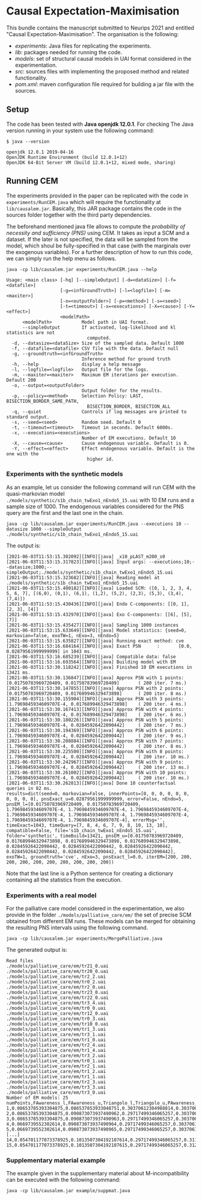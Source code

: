 # Causal Expectation-Maximisation

This bundle contains the manuscript submitted to Neurips 2021 and entitled  "Causal Expectation-Maximisation". 
The organisation  is the following:

- _experiments_: Java files for replicating the experiments.
- _lib_: packages needed for running the code.
- _models_: set of structural causal models in UAI format considered in the experimentation.
- _src_: sources files with implementing the proposed method and related functionality.
- _pom.xml_: maven configuration file required for building a jar file with the sources.


## Setup

The code has been tested with **Java openjdk 12.0.1**. For checking The Java version running in your system use the 
following command:

```
$ java --version
```

```
openjdk 12.0.1 2019-04-16
OpenJDK Runtime Environment (build 12.0.1+12)
OpenJDK 64-Bit Server VM (build 12.0.1+12, mixed mode, sharing)
```


## Running CEM

The experiments provided in the paper can be replicated with the code in `experiments/RunCEM.java` which
will require the functionality at `lib/causalem.jar`. Basically, this JAR package contains the code
in the sources folder together with the third party dependencies. 


The beforehand mentioned java file allows to compute the _probability of necessity and sufficiency (PNS)_ using CEM.
It takes as input a SCM and a dataset. If the later is not specified, the data will be sampled from the model, which shoul
be fully-specified in that case (with the marginals over the exogenous variables). For a further description of how to run this code, we can simply run the help menu as follows. 

```
java -cp lib/causalem.jar experiments/RunCEM.java --help
```

```
Usage: <main class> [-hq] [--simpleOutput] [-d=<dataSize>] [-f=<datafile>]
                    [-g=<infGroundTruth>] [-l=<logfile>] [-m=<maxiter>]
                    [-o=<outputFolder>] [-p=<method>] [-s=<seed>]
                    [-t=<timeout>] [-x=<executions>] [-X=<cause>] [-Y=<effect>]
                    <modelPath>
      <modelPath>           Model path in UAI format.
      --simpleOutput        If activated, log-likelihood and kl statistics are not
                              computed.
  -d, --datasize=<dataSize> Size of the sampled data. Default 1000
  -f, --datafile=<datafile> CSV file with the data. Default null
  -g, --groundtruth=<infGroundTruth>
                            Inference method for ground truth
  -h, --help                display a help message
  -l, --logfile=<logfile>   Output file for the logs.
  -m, --maxiter=<maxiter>   Maximum EM iterations per execution. Default 200
  -o, --output=<outputFolder>
                            Output folder for the results.
  -p, --policy=<method>     Selection Policy: LAST, BISECTION_BORDER_SAME_PATH,
                              BISECTION_BORDER, BISECTION_ALL
  -q, --quiet               Controls if log messages are printed to standard output.
  -s, --seed=<seed>         Random seed. Default 0
  -t, --timeout=<timeout>   Timeout in seconds. Default 6000s.
  -x, --executions=<executions>
                            Number of EM executions. Default 10
  -X, --cause=<cause>       Cause endogenous variable. Default is 0.
  -Y, --effect=<effect>     Effect endogenous variable. Default is the one with the
                              higher id.
```


### Experiments with the synthetic models

As an example, let us consider the following command will run CEM with the quasi-markovian model `./models/synthetic/s1b_chain_twExo1_nEndo5_15.uai` with
10 EM runs and a sample size of 1000. The endogenous variables considered for the PNS query are the first and the last one
in the chain.

```
java -cp lib/causalem.jar experiments/RunCEM.java --executions 10 --datasize 1000 --simpleOutput ./models/synthetic/s1b_chain_twExo1_nEndo5_15.uai
```

The output is:

```
[2021-06-03T11:53:15.302092][INFO][java] _x10_pLAST_m200_s0
[2021-06-03T11:53:15.317823][INFO][java] Input args: --executions;10;--datasize;1000;--simpleOutput;./models/synthetic/s1b_chain_twExo1_nEndo5_15.uai
[2021-06-03T11:53:15.323682][INFO][java] Reading model at ./models/synthetic/s1b_chain_twExo1_nEndo5_15.uai
[2021-06-03T11:53:15.400182][INFO][java] Loaded SCM: ([0, 1, 2, 3, 4, 5, 6, 7], [(6,0), (0,1), (6,1), (1,2), (5,2), (2,3), (5,3), (3,4), (7,4)])
[2021-06-03T11:53:15.430436][INFO][java] Endo C-components: [[0, 1], [2, 3], [4]]
[2021-06-03T11:53:15.432970][INFO][java] Exo C-components: [[6], [5], [7]]
[2021-06-03T11:53:15.435427][INFO][java] Sampling 1000 instances
[2021-06-03T11:53:15.633649][INFO][java] Model statistics: {seed=0, markovian=false, exoTW=1, nExo=3, nEndo=5}
[2021-06-03T11:53:15.635827][INFO][java] Running exact method: cve
[2021-06-03T11:53:16.684164][INFO][java] Exact PSN      :       [0.0, 0.02879561999999999] in 1043 ms.
[2021-06-03T11:53:16.685239][INFO][java] Compatible data: false
[2021-06-03T11:53:16.693564][INFO][java] Building model with EM
[2021-06-03T11:53:30.118242][INFO][java] Finished 10 EM executions in 13421 ms.
[2021-06-03T11:53:30.136847][INFO][java] Approx PSN with 1 points:      [0.01750783969720409, 0.01750783969720409]       ( 200 iter. 7 ms.)
[2021-06-03T11:53:30.147855][INFO][java] Approx PSN with 2 points:      [0.01750783969720409, 0.017689946329473898]      ( 200 iter. 8 ms.)
[2021-06-03T11:53:30.155904][INFO][java] Approx PSN with 3 points:      [1.7969845934609707E-4, 0.017689946329473898]    ( 200 iter. 4 ms.)
[2021-06-03T11:53:30.167413][INFO][java] Approx PSN with 4 points:      [1.7969845934609707E-4, 0.017689946329473898]    ( 200 iter. 6 ms.)
[2021-06-03T11:53:30.180226][INFO][java] Approx PSN with 5 points:      [1.7969845934609707E-4, 0.02845926422090442]     ( 200 iter. 7 ms.)
[2021-06-03T11:53:30.194369][INFO][java] Approx PSN with 6 points:      [1.7969845934609707E-4, 0.02845926422090442]     ( 200 iter. 9 ms.)
[2021-06-03T11:53:30.208884][INFO][java] Approx PSN with 7 points:      [1.7969845934609707E-4, 0.02845926422090442]     ( 200 iter. 8 ms.)
[2021-06-03T11:53:30.225500][INFO][java] Approx PSN with 8 points:      [1.7969845934609707E-4, 0.02845926422090442]     ( 200 iter. 10 ms.)
[2021-06-03T11:53:30.242967][INFO][java] Approx PSN with 9 points:      [1.7969845934609707E-4, 0.02845926422090442]     ( 200 iter. 13 ms.)
[2021-06-03T11:53:30.261002][INFO][java] Approx PSN with 10 points:     [1.7969845934609707E-4, 0.02845926422090442]     ( 200 iter. 10 ms.)
[2021-06-03T11:53:30.262813][INFO][java] Done 10 counterfactual queries in 82 ms.
results=dict(seed=0, markovian=False, innerPoints=[0, 0, 0, 0, 0, 0, 0, 0, 0, 0], pnsExact_u=0.02879561999999999, error=False, nEndo=5, pnsEM_l=[0.01750783969720409, 0.01750783969720409, 1.7969845934609707E-4, 1.7969845934609707E-4, 1.7969845934609707E-4, 1.7969845934609707E-4, 1.7969845934609707E-4, 1.7969845934609707E-4, 1.7969845934609707E-4, 1.7969845934609707E-4], errorMsg='', timeExact=1043, timeQuery=[7, 8, 4, 6, 7, 9, 8, 10, 13, 10], compatible=False, file='s1b_chain_twExo1_nEndo5_15.uai', folder='synthetic', timeBuild=13421, pnsEM_u=[0.01750783969720409, 0.017689946329473898, 0.017689946329473898, 0.017689946329473898, 0.02845926422090442, 0.02845926422090442, 0.02845926422090442, 0.02845926422090442, 0.02845926422090442, 0.02845926422090442], exoTW=1, groundtruth='cve', nExo=3, pnsExact_l=0.0, iterEM=[200, 200, 200, 200, 200, 200, 200, 200, 200, 200])
```

Note that the last line is a Python sentence for creating a dictionary containing all the statistics from the execution.


### Experiments with a real model

For the palliative care model considered in the experimentation, we also provide in the folder `./models/palliative_care/em/` the set of precise SCM obtained from
different EM runs. These models can be merged for obtaining the resulting PNS intervals using the following command.

```
java -cp lib/causalem.jar experiments/MergePalliative.java
```

The generated output is:

```
Read files
./models/palliative_care/em/tr21_0.uai
./models/palliative_care/em/tr20_0.uai
./models/palliative_care/em/tr2_2.uai
./models/palliative_care/em/tr0_2.uai
./models/palliative_care/em/tr2_0.uai
./models/palliative_care/em/tr23_0.uai
./models/palliative_care/em/tr22_0.uai
./models/palliative_care/em/tr3_4.uai
./models/palliative_care/em/tr0_0.uai
./models/palliative_care/em/tr12_0.uai
./models/palliative_care/em/tr0_3.uai
./models/palliative_care/em/tr10_0.uai
./models/palliative_care/em/tr1_3.uai
./models/palliative_care/em/tr3_1.uai
./models/palliative_care/em/tr1_0.uai
./models/palliative_care/em/tr2_4.uai
./models/palliative_care/em/tr1_4.uai
./models/palliative_care/em/tr3_2.uai
./models/palliative_care/em/tr0_1.uai
./models/palliative_care/em/tr2_1.uai
./models/palliative_care/em/tr1_2.uai
./models/palliative_care/em/tr1_1.uai
./models/palliative_care/em/tr2_3.uai
./models/palliative_care/em/tr3_3.uai
./models/palliative_care/em/tr3_0.uai
Number of EM models: 25
numPoints,FAwareness_l,FAwareness_u,Triangolo_l,Triangolo_u,PAwareness_l,PAwareness_u
1,0.08653785393304875,0.086537853933048751,0.30370612304988814,0.303706123049888141,0.0821475408279124,0.0821475408279124
2,0.08653785393304875,0.090873073937490962,0.29717499346065257,0.303706123049888142,0.05095352039063187,0.0821475408279124
3,0.08653785393304875,0.090873073937490963,0.29717499346065257,0.303706123049888143,0.05095352039063187,0.0878557657390133
4,0.0669739552302614,0.090873073937490964,0.29717499346065257,0.303706123049888144,0.033693330013311,0.0878557657390133
5,0.0669739552302614,0.090873073937490965,0.29717499346065257,0.303706123049888145,0.033693330013311,0.0878557657390133
[...]
14,0.054701177073378925,0.1013507304192107614,0.29717499346065257,0.311827362849678814,0.033693330013311,0.09665652257971483
15,0.054701177073378925,0.1013507304192107615,0.29717499346065257,0.3128786208036083415,0.033693330013311,0.09665652257971483
```


### Supplementary material example

The example given in the supplementary material about M-incompatibility can be executed with the following command:

```
java -cp lib/causalem.jar example/suppmat.java
```

